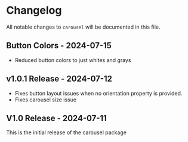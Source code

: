 # Changelog

All notable changes to `carousel` will be documented in this file.

## Button Colors - 2024-07-15

- Reduced button colors to just whites and grays

## v1.0.1 Release - 2024-07-12

- Fixes button layout issues when no orientation property is provided.
- Fixes carousel size issue

## V1.0 Release - 2024-07-11

This is the initial release of the carousel package
